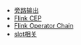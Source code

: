 

- [旁路输出](./旁路输出.md)
- [Flink CEP](./CEP.md)
- [Flink Operator Chain](./Flink_Operator_chain.md)
- [slot相关](./slot相关.md)

